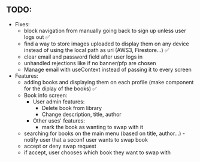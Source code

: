 ## TODO:

- Fixes:
  - block navigation from manually going back to sign up unless user logs out ✅
  - find a way to store images uploaded to display them on any device instead of using the local path as uri (AWS3, Firestore...) ✅
  - clear email and password field after user logs in
  - unhandled rejections like if no banner/pfp are chosen
  - Manage email with useContext instead of passing it to every screen
- Features:
  - adding books and displaying them on each profile (make component for the diplay of the books) ✅
  - Book info screen:
    - User admin features:
      - Delete book from library
      - Change description, title, author
    - Other uses' features:
      - mark the book as wanting to swap with it
  - searching for books on the main menu (based on title, author...) - notify user that a seconf user wants to swap book
  - accept or deny swap request
  - if accept, user chooses which book they want to swap with
